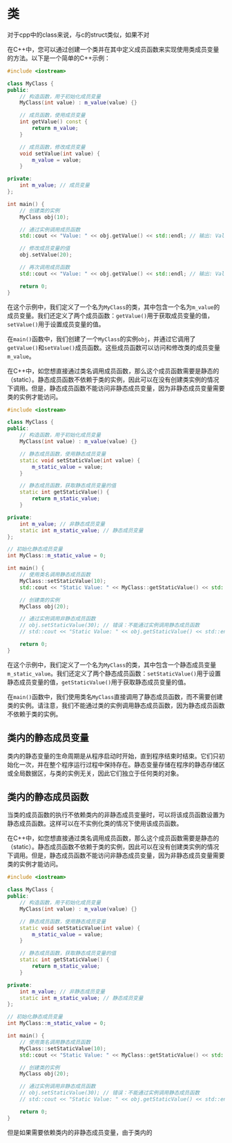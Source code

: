 # 类

对于cpp中的class来说，与c的struct类似，如果不对

在C++中，您可以通过创建一个类并在其中定义成员函数来实现使用类成员变量的方法。以下是一个简单的C++示例：

```cpp
#include <iostream>

class MyClass {
public:
    // 构造函数，用于初始化成员变量
    MyClass(int value) : m_value(value) {}

    // 成员函数，使用成员变量
    int getValue() const {
        return m_value;
    }

    // 成员函数，修改成员变量
    void setValue(int value) {
        m_value = value;
    }

private:
    int m_value; // 成员变量
};

int main() {
    // 创建类的实例
    MyClass obj(10);

    // 通过实例调用成员函数
    std::cout << "Value: " << obj.getValue() << std::endl; // 输出: Value: 10

    // 修改成员变量的值
    obj.setValue(20);

    // 再次调用成员函数
    std::cout << "Value: " << obj.getValue() << std::endl; // 输出: Value: 20

    return 0;
}
```

在这个示例中，我们定义了一个名为`MyClass`的类，其中包含一个名为`m_value`的成员变量。我们还定义了两个成员函数：`getValue()`用于获取成员变量的值，`setValue()`用于设置成员变量的值。

在`main()`函数中，我们创建了一个`MyClass`的实例`obj`，并通过它调用了`getValue()`和`setValue()`成员函数。这些成员函数可以访问和修改类的成员变量`m_value`。

在C++中，如您想直接通过类名调用成员函数，那么这个成员函数需要是静态的（static）。静态成员函数不依赖于类的实例，因此可以在没有创建类实例的情况下调用。但是，静态成员函数不能访问非静态成员变量，因为非静态成员变量需要类的实例才能访问。

```cpp
#include <iostream>

class MyClass {
public:
    // 构造函数，用于初始化成员变量
    MyClass(int value) : m_value(value) {}

    // 静态成员函数，使用静态成员变量
    static void setStaticValue(int value) {
        m_static_value = value;
    }

    // 静态成员函数，获取静态成员变量的值
    static int getStaticValue() {
        return m_static_value;
    }

private:
    int m_value; // 非静态成员变量
    static int m_static_value; // 静态成员变量
};

// 初始化静态成员变量
int MyClass::m_static_value = 0;

int main() {
    // 使用类名调用静态成员函数
    MyClass::setStaticValue(10);
    std::cout << "Static Value: " << MyClass::getStaticValue() << std::endl; // 输出: Static Value: 10

    // 创建类的实例
    MyClass obj(20);

    // 通过实例调用非静态成员函数
    // obj.setStaticValue(30); // 错误：不能通过实例调用静态成员函数
    // std::cout << "Static Value: " << obj.getStaticValue() << std::endl; // 错误：不能通过实例调用静态成员函数

    return 0;
}
```

在这个示例中，我们定义了一个名为`MyClass`的类，其中包含一个静态成员变量`m_static_value`。我们还定义了两个静态成员函数：`setStaticValue()`用于设置静态成员变量的值，`getStaticValue()`用于获取静态成员变量的值。

在`main()`函数中，我们使用类名`MyClass`直接调用了静态成员函数，而不需要创建类的实例。请注意，我们不能通过类的实例调用静态成员函数，因为静态成员函数不依赖于类的实例。

## 类内的静态成员变量

类内的静态变量的生命周期是从程序启动时开始，直到程序结束时结束。它们只初始化一次，并在整个程序运行过程中保持存在。静态变量存储在程序的静态存储区或全局数据区，与类的实例无关，因此它们独立于任何类的对象。

## 类内的静态成员函数

当类的成员函数的执行不依赖类内的非静态成员变量时，可以将该成员函数设置为静态成员函数。这样可以在不实例化类的情况下使用该成员函数。

在C++中，如您想直接通过类名调用成员函数，那么这个成员函数需要是静态的（static）。静态成员函数不依赖于类的实例，因此可以在没有创建类实例的情况下调用。但是，静态成员函数不能访问非静态成员变量，因为非静态成员变量需要类的实例才能访问。

```cpp
#include <iostream>

class MyClass {
public:
    // 构造函数，用于初始化成员变量
    MyClass(int value) : m_value(value) {}

    // 静态成员函数，使用静态成员变量
    static void setStaticValue(int value) {
        m_static_value = value;
    }

    // 静态成员函数，获取静态成员变量的值
    static int getStaticValue() {
        return m_static_value;
    }

private:
    int m_value; // 非静态成员变量
    static int m_static_value; // 静态成员变量
};

// 初始化静态成员变量
int MyClass::m_static_value = 0;

int main() {
    // 使用类名调用静态成员函数
    MyClass::setStaticValue(10);
    std::cout << "Static Value: " << MyClass::getStaticValue() << std::endl; // 输出: Static Value: 10

    // 创建类的实例
    MyClass obj(20);

    // 通过实例调用非静态成员函数
    // obj.setStaticValue(30); // 错误：不能通过实例调用静态成员函数
    // std::cout << "Static Value: " << obj.getStaticValue() << std::endl; // 错误：不能通过实例调用静态成员函数

    return 0;
}
```


但是如果需要依赖类内的非静态成员变量，由于类内的

